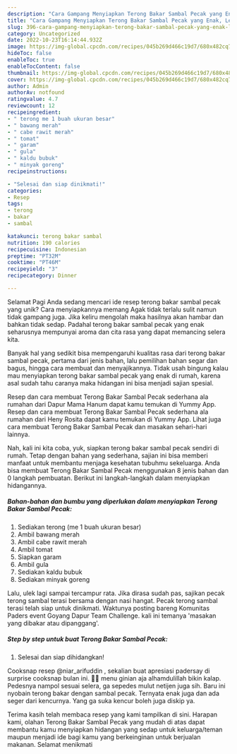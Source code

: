```yaml
---
description: "Cara Gampang Menyiapkan Terong Bakar Sambal Pecak yang Enak, Lezat"
title: "Cara Gampang Menyiapkan Terong Bakar Sambal Pecak yang Enak, Lezat"
slug: 396-cara-gampang-menyiapkan-terong-bakar-sambal-pecak-yang-enak-lezat
category: Uncategorized
date: 2022-10-23T16:14:44.932Z
image: https://img-global.cpcdn.com/recipes/045b269d466c19d7/680x482cq70/terong-bakar-sambal-pecak-foto-resep-utama.jpg
hideToc: false
enableToc: true
enableTocContent: false
thumbnail: https://img-global.cpcdn.com/recipes/045b269d466c19d7/680x482cq70/terong-bakar-sambal-pecak-foto-resep-utama.jpg
cover: https://img-global.cpcdn.com/recipes/045b269d466c19d7/680x482cq70/terong-bakar-sambal-pecak-foto-resep-utama.jpg
author: Admin
authorAv: notfound
ratingvalue: 4.7
reviewcount: 12
recipeingredient:
- " terong me 1 buah ukuran besar"
- " bawang merah"
- " cabe rawit merah"
- " tomat"
- " garam"
- " gula"
- " kaldu bubuk"
- " minyak goreng"
recipeinstructions:

- "Selesai dan siap dinikmati!"
categories:
- Resep
tags:
- terong
- bakar
- sambal

katakunci: terong bakar sambal 
nutrition: 190 calories
recipecuisine: Indonesian
preptime: "PT32M"
cooktime: "PT46M"
recipeyield: "3"
recipecategory: Dinner

---
```



Selamat Pagi Anda sedang mencari ide resep terong bakar sambal pecak yang unik? Cara menyiapkannya memang Agak tidak terlalu sulit namun tidak gampang juga. Jika keliru mengolah maka hasilnya akan hambar dan bahkan tidak sedap. Padahal terong bakar sambal pecak yang enak seharusnya mempunyai aroma dan cita rasa yang dapat memancing selera kita.


Banyak hal yang sedikit bisa mempengaruhi kualitas rasa dari terong bakar sambal pecak, pertama dari jenis bahan, lalu pemilihan bahan segar dan bagus, hingga cara membuat dan menyajikannya. Tidak usah bingung kalau mau menyiapkan terong bakar sambal pecak yang enak di rumah, karena asal sudah tahu caranya maka hidangan ini bisa menjadi sajian spesial.

Resep dan cara membuat Terong Bakar Sambal Pecak sederhana ala rumahan dari Dapur Mama Hanum dapat kamu temukan di Yummy App. Resep dan cara membuat Terong Bakar Sambal Pecak sederhana ala rumahan dari Heny Rosita dapat kamu temukan di Yummy App. Lihat juga cara membuat Terong Bakar Sambal Pecak dan masakan sehari-hari lainnya.


Nah, kali ini kita coba, yuk, siapkan terong bakar sambal pecak sendiri di rumah. Tetap dengan bahan yang sederhana, sajian ini bisa memberi manfaat untuk membantu menjaga kesehatan tubuhmu sekeluarga. Anda bisa membuat Terong Bakar Sambal Pecak menggunakan 8 jenis bahan dan 0 langkah pembuatan. Berikut ini langkah-langkah dalam menyiapkan hidangannya.

<!--inarticleads1-->

##### Bahan-bahan dan bumbu yang diperlukan dalam menyiapkan Terong Bakar Sambal Pecak:

1. Sediakan  terong (me 1 buah ukuran besar)
1. Ambil  bawang merah
1. Ambil  cabe rawit merah
1. Ambil  tomat
1. Siapkan  garam
1. Ambil  gula
1. Sediakan  kaldu bubuk
1. Sediakan  minyak goreng


Lalu, ulek lagi sampai tercampur rata. Jika dirasa sudah pas, sajikan pecak terong sambal terasi bersama dengan nasi hangat. Pecak terong sambal terasi telah siap untuk dinikmati. Waktunya posting bareng Komunitas Paders event Goyang Dapur Team Challenge. kali ini temanya &#39;masakan yang dibakar atau dipanggang&#39;. 

<!--inarticleads2-->

##### Step by step untuk buat Terong Bakar Sambal Pecak:


1. Selesai dan siap dihidangkan!

Cooksnap resep @niar_arifuddin , sekalian buat apresiasi padersay di surprise cooksnap bulan ini. 🥳🥳 menu ginian aja alhamdulillah bikin kalap. Pedesnya nampol sesuai selera, ga sepedes mulut netijen juga sih. Baru ini nyobain terong bakar dengan sambal pecak. Ternyata enak juga dan ada seger dari kencurnya. Yang ga suka kencur boleh juga diskip ya. 

Terima kasih telah membaca resep yang kami tampilkan di sini. Harapan kami, olahan Terong Bakar Sambal Pecak yang mudah di atas dapat membantu kamu menyiapkan hidangan yang sedap untuk keluarga/teman maupun menjadi ide bagi kamu yang berkeinginan untuk berjualan makanan. Selamat menikmati
